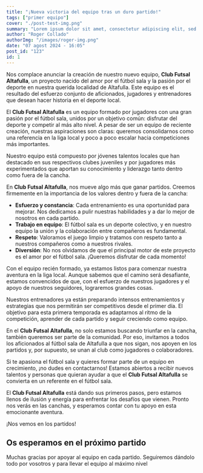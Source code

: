 ```yaml
---
title: "¡Nueva victoria del equipo tras un duro partido!"
tags: ["primer equipo"]
cover: "./post-test-img.png"
summary: "Lorem ipsum dolor sit amet, consectetur adipiscing elit, sed do eiusmod t.."
author: "Roger Collado"
authorImg: "/images/roger-img.png"
date: "07 agost 2024 - 16:05"
post_id: "123"
id: 1
---
```


Nos complace anunciar la creación de nuestro nuevo equipo, **Club Futsal Altafulla**, un proyecto nacido del amor por el fútbol sala y la pasión por el deporte en nuestra querida localidad de Altafulla. Este equipo es el resultado del esfuerzo conjunto de aficionados, jugadores y entrenadores que desean hacer historia en el deporte local.

El **Club Futsal Altafulla** es un equipo formado por jugadores con una gran pasión por el fútbol sala, unidos por un objetivo común: disfrutar del deporte y competir al más alto nivel. A pesar de ser un equipo de reciente creación, nuestras aspiraciones son claras: queremos consolidarnos como una referencia en la liga local y poco a poco escalar hacia competiciones más importantes.

Nuestro equipo está compuesto por jóvenes talentos locales que han destacado en sus respectivos clubes juveniles y por jugadores más experimentados que aportan su conocimiento y liderazgo tanto dentro como fuera de la cancha.

En **Club Futsal Altafulla**, nos mueve algo más que ganar partidos. Creemos firmemente en la importancia de los valores dentro y fuera de la cancha:

- **Esfuerzo y constancia**: Cada entrenamiento es una oportunidad para mejorar. Nos dedicamos a pulir nuestras habilidades y a dar lo mejor de nosotros en cada partido.
- **Trabajo en equipo**: El fútbol sala es un deporte colectivo, y en nuestro equipo la unión y la colaboración entre compañeros es fundamental.
- **Respeto**: Valoramos el juego limpio y tratamos con respeto tanto a nuestros compañeros como a nuestros rivales.
- **Diversión**: No nos olvidamos de que el principal motor de este proyecto es el amor por el fútbol sala. ¡Queremos disfrutar de cada momento!

Con el equipo recién formado, ya estamos listos para comenzar nuestra aventura en la liga local. Aunque sabemos que el camino será desafiante, estamos convencidos de que, con el esfuerzo de nuestros jugadores y el apoyo de nuestros seguidores, lograremos grandes cosas.

Nuestros entrenadores ya están preparando intensos entrenamientos y estrategias que nos permitirán ser competitivos desde el primer día. El objetivo para esta primera temporada es adaptarnos al ritmo de la competición, aprender de cada partido y seguir creciendo como equipo.

En el **Club Futsal Altafulla**, no solo estamos buscando triunfar en la cancha, también queremos ser parte de la comunidad. Por eso, invitamos a todos los aficionados al fútbol sala de Altafulla a que nos sigan, nos apoyen en los partidos y, por supuesto, se unan al club como jugadores o colaboradores.

Si te apasiona el fútbol sala y quieres formar parte de un equipo en crecimiento, ¡no dudes en contactarnos! Estamos abiertos a recibir nuevos talentos y personas que quieran ayudar a que el **Club Futsal Altafulla** se convierta en un referente en el fútbol sala.

El **Club Futsal Altafulla** está dando sus primeros pasos, pero estamos llenos de ilusión y energía para enfrentar los desafíos que vienen. Pronto nos verás en las canchas, y esperamos contar con tu apoyo en esta emocionante aventura.

¡Nos vemos en los partidos!

## Os esperamos en el próximo partido

Muchas gracias por apoyar al equipo en cada partido. Seguiremos dándolo todo por vosotros y para llevar el equipo al máximo nivel
